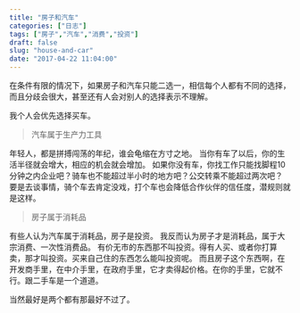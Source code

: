 ```yaml
---
title: "房子和汽车"
categories: ["日志"]
tags: ["房子","汽车","消费","投资"]
draft: false
slug: "house-and-car"
date: "2017-04-22 11:04:00"
---
```


在条件有限的情况下，如果房子和汽车只能二选一，相信每个人都有不同的选择，而且分歧会很大，甚至还有人会对别人的选择表示不理解。

我个人会优先选择买车。

> 汽车属于生产力工具

年轻人，都是拼搏闯荡的年纪，谁会龟缩在方寸之地。
当你有车了以后，你的生活半径就会增大，相应的机会就会增加。
如果你没有车，你找工作只能找脚程10分钟之内企业吧？骑车也不能超过半小时的地方吧？公交转乘不能超过两次吧？
要是去谈事情，骑个车去肯定没戏，打个车也会降低合作伙伴的信任度，潜规则就是这样。

> 房子属于消耗品

有些人认为汽车属于消耗品，房子是投资。
我反而认为房子才是消耗品，属于大宗消费、一次性消费品。
有价无市的东西那不叫投资。得有人买、或者你打算卖，那才叫投资。买来自己住的东西怎么能叫投资呢。
而且房子这个东西啊，在开发商手里，在中介手里，在政府手里，它才卖得起价格。在你的手里，它就不行。跟二手车是一个道道。

当然最好是两个都有那最好不过了。
